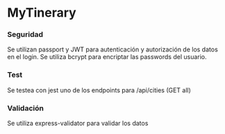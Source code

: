 # MyTinerary

### Seguridad
Se utilizan passport y JWT para autenticación y autorización de los datos en el login.
Se utiliza bcrypt para encriptar las passwords del usuario.

### Test
Se testea con jest uno de los endpoints para /api/cities (GET all)

### Validación
Se utiliza express-validator para validar los datos
